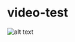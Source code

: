 # video-test
![alt text](https://www.google.com/imgres?imgurl=https%3A%2F%2Fih1.redbubble.net%2Fimage.875111931.4798%2Fraf%2C750x1000%2C075%2Ct%2CFFFFFF%3A97ab1c12de.jpg&imgrefurl=https%3A%2F%2Fwww.redbubble.com%2Fi%2Fkids-t-shirt%2FFunny-Programmer-Programming-Code-Works-Why-Meme-by-MadsJakobsen%2F40254798.MZ153&tbnid=gqzHL2oURTNrpM&vet=12ahUKEwisxJOP8MD4AhULjxoKHdHmBO8QMygEegUIARDRAQ..i&docid=jERYuzIgsHJXrM&w=750&h=1000&q=funny%20programmer&ved=2ahUKEwisxJOP8MD4AhULjxoKHdHmBO8QMygEegUIARDRAQ)
